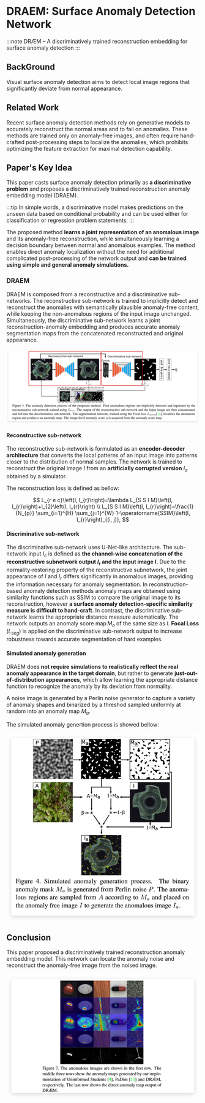 # DRAEM: Surface Anomaly Detection Network

:::note
DRÆM – A discriminatively trained reconstruction embedding for surface anomaly detection
:::

## BackGround

Visual surface anomaly detection aims to detect local image regions that significantly deviate from normal appearance.

## Related Work

Recent surface anomaly detection methods rely on generative models to accurately reconstruct the normal areas and to fail on anomalies. These methods are trained only on anomaly-free images, and often require hand-crafted post-processing steps to localize the anomalies, which prohibits optimizing the feature extraction for maximal detection capability.

## Paper's Key Idea

This paper casts surface anomaly detection primarily as **a discriminative problem** and proposes a discriminatively trained reconstruction anomaly embedding model (DRAEM).

:::tip
In simple words, a discriminative model makes predictions on the unseen data based on conditional probability and can be used either for classification or regression problem statements. 
:::

The proposed method **learns a joint representation of an anomalous image** and its anomaly-free reconstruction, while simultaneously learning a decision boundary between normal and anomalous examples. The method enables direct anomaly localization without the need for additional complicated post-processing of the network output and **can be trained using simple and general anomaly simulations.**

### DRAEM

DRAEM is composed from a reconstructive and a discriminative sub-networks. The reconstructive sub-network is trained to implicitly detect and reconstruct the anomalies with semantically plausible anomaly-free content, while keeping the non-anomalous regions of the input image unchanged. Simultaneously, the discriminative sub-network learns a joint reconstruction-anomaly embedding and produces accurate anomaly segmentation maps from the concatenated reconstructed and original appearance.

![图 1](images/99477724547be98e8a3685a4d52af61543c0fb05ae71fedd5a5b9d3b45d1226f.png)  

#### Reconstructive sub-network

The reconstructive sub-network is formulated as an **encoder-decoder architecture** that converts the local patterns of an input image into patterns closer to the distribution of normal samples. The network is trained to reconstruct the original image $I$ from an **artificially corrupted version** $I_{a}$ obtained by a simulator.

The reconstruction loss is defined as bellow:

$$
L_{r e c}\left(I, I_{r}\right)=\lambda L_{S S I M}\left(I, I_{r}\right)+l_{2}\left(I, I_{r}\right) \\
L_{S S I M}\left(I, I_{r}\right)=\frac{1}{N_{p}} \sum_{i=1}^{H} \sum_{j=1}^{W} 1-\operatorname{SSIM}\left(I, I_{r}\right)_{(i, j)},
$$

#### Discriminative sub-network

The discriminative sub-network uses U-Net-like architecture. The sub-network input $I_{c}$ is defined as **the channel-wise concatenation of the reconstructive subnetwork output $I_{r}$ and the input image $I$.** Due to the normality-restoring property of the reconstructive subnetwork, the joint appearance of $I$ and $I_{r}$ differs significantly in anomalous images, providing the information necessary for anomaly segmentation. In reconstruction-based anomaly detection methods anomaly maps are obtained using similarity functions such as SSIM to compare the original image to its reconstruction, however **a surface anomaly detection-specific similarity measure is difficult to hand-craft**. In contrast, the discriminative sub-network learns the appropriate distance measure automatically. The network outputs an anomaly score $\operatorname{map} M_{o}$ of the same size as $I$. **Focal Loss** $\left(L_{s e g}\right)$ is applied on the discriminative sub-network output to increase robustness towards accurate segmentation of hard examples.

#### Simulated anomaly generation

DRAEM does **not require simulations to realistically reflect the real anomaly appearance in the target domain**, but rather to generate **just-out-of-distribution appearances**, which allow learning the appropriate distance function to recognize the anomaly by its deviation from normality.

A noise image is generated by a Perlin noise generator to capture a variety of anomaly shapes and binarized by a threshod sampled uniformly at random into an anomaly map $M_a$.

The simulated anomaly genertion process is showed bellow:

![图 2](images/d3b065a560edbe6ea4da8adc8b70785fb71cdd76b25b81a977f536e0d713ab18.png)  


## Conclusion

This paper proposed a discriminatively trained reconstruction anomaly embedding model. This network can locate the anomaly noise and reconstruct the anomaly-free image from the noised image.

![图 3](images/7c81cc64984f18d04f1e7d35b496abff9cb38226a16b5079702edf33c2f123f8.png)  












